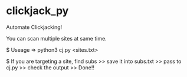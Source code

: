 # clickjack_py
Automate Clickjacking!

You can scan multiple sites at same time.

$ Useage =>
python3 cj.py <sites.txt>

$ If you are targeting a site, find subs >> save it into subs.txt >> pass to cj.py >> check the output >> Done!!

